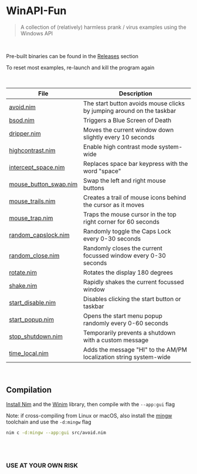 # WinAPI-Fun
> A collection of (relatively) harmless prank / virus examples using the Windows API

<br>

Pre-built binaries can be found in the [Releases](../../releases) section

To reset most examples, re-launch and kill the program again

<br>

| File                                               | Description                                                           |
| -------------------------------------------------- | --------------------------------------------------------------------- |
| [avoid.nim](src/avoid.nim)                         | The start button avoids mouse clicks by jumping around on the taskbar |
| [bsod.nim](src/bsod.nim)                           | Triggers a Blue Screen of Death                                        |
| [dripper.nim](src/dripper.nim)                     | Moves the current window down slightly every 10 seconds               |
| [highcontrast.nim](src/highcontrast.nim)           | Enable high contrast mode system-wide                                 |
| [intercept_space.nim](src/intercept_space.nim)     | Replaces space bar keypress with the word "space"                     |
| [mouse_button_swap.nim](src/mouse_button_swap.nim) | Swap the left and right mouse buttons                                 |
| [mouse_trails.nim](src/mouse_trails.nim)           | Creates a trail of mouse icons behind the cursor as it moves          |
| [mouse_trap.nim](src/mouse_trap.nim)               | Traps the mouse cursor in the top right corner for 60 seconds         |
| [random_capslock.nim](src/random_capslock.nim)     | Randomly toggle the Caps Lock every 0-30 seconds                      |
| [random_close.nim](src/random_close.nim)           | Randomly closes the current focussed window every 0-30 seconds        |
| [rotate.nim](src/rotate.nim)                       | Rotates the display 180 degrees                                       |
| [shake.nim](src/shake.nim)                         | Rapidly shakes the current focussed window                            |
| [start_disable.nim](src/start_disable.nim)         | Disables clicking the start button or taskbar                         |
| [start_popup.nim](src/start_popup.nim)             | Opens the start menu popup randomly every 0-60 seconds                |
| [stop_shutdown.nim](src/stop_shutdown.nim)         | Temporarily prevents a shutdown with a custom message                 |
| [time_local.nim](src/time_local.nim)               | Adds the message "HI" to the AM/PM localization string system-wide    |

<br>

## Compilation
[Install Nim](https://nim-lang.org/install_unix.html) and the [Winim](https://github.com/khchen/winim) library, then compile with the `--app:gui` flag

Note: if cross-compiling from Linux or macOS, also install the [mingw](https://www.mingw-w64.org/) toolchain and use the `-d:mingw` flag

```sh
nim c -d:mingw --app:gui src/avoid.nim
```

<br> <br>

### USE AT YOUR OWN RISK
